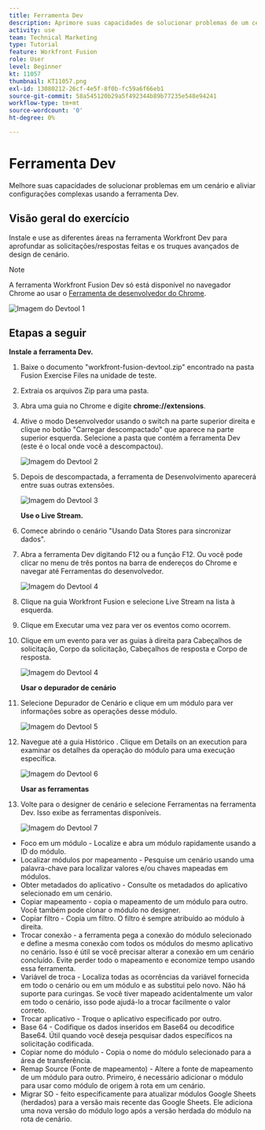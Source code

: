 ```yaml
---
title: Ferramenta Dev
description: Aprimore suas capacidades de solucionar problemas de um cenário e facilitar configurações complexas usando a DevTool.
activity: use
team: Technical Marketing
type: Tutorial
feature: Workfront Fusion
role: User
level: Beginner
kt: 11057
thumbnail: KT11057.png
exl-id: 13080212-26cf-4e5f-8f0b-fc59a6f66eb1
source-git-commit: 58a545120b29a5f492344b89b77235e548e94241
workflow-type: tm+mt
source-wordcount: '0'
ht-degree: 0%

---
```


# Ferramenta Dev

Melhore suas capacidades de solucionar problemas em um cenário e aliviar configurações complexas usando a ferramenta Dev.

## Visão geral do exercício

Instale e use as diferentes áreas na ferramenta Workfront Dev para aprofundar as solicitações/respostas feitas e os truques avançados de design de cenário.

>[!NOTE]
>
>A ferramenta Workfront Fusion Dev só está disponível no navegador Chrome ao usar o [Ferramenta de desenvolvedor do Chrome](https://developer.chrome.com/docs/devtools/).

![Imagem do Devtool 1](../12-exercises/assets/devtool-walkthrough-1.png)

## Etapas a seguir

**Instale a ferramenta Dev.**

1. Baixe o documento &quot;workfront-fusion-devtool.zip&quot; encontrado na pasta Fusion Exercise Files na unidade de teste.
1. Extraia os arquivos Zip para uma pasta.
1. Abra uma guia no Chrome e digite **chrome://extensions**.
1. Ative o modo Desenvolvedor usando o switch na parte superior direita e clique no botão &quot;Carregar descompactado&quot; que aparece na parte superior esquerda. Selecione a pasta que contém a ferramenta Dev (este é o local onde você a descompactou).

   ![Imagem do Devtool 2](../12-exercises/assets/devtool-walkthrough-2.png)

1. Depois de descompactada, a ferramenta de Desenvolvimento aparecerá entre suas outras extensões.

   ![Imagem do Devtool 3](../12-exercises/assets/devtool-walkthrough-3.png)

   **Use o Live Stream.**

1. Comece abrindo o cenário &quot;Usando Data Stores para sincronizar dados&quot;.
1. Abra a ferramenta Dev digitando F12 ou a função F12. Ou você pode clicar no menu de três pontos na barra de endereços do Chrome e navegar até Ferramentas do desenvolvedor.

   ![Imagem do Devtool 4](../12-exercises/assets/navigate-to-devtools.png)

1. Clique na guia Workfront Fusion e selecione Live Stream na lista à esquerda.
1. Clique em Executar uma vez para ver os eventos como ocorrem.
1. Clique em um evento para ver as guias à direita para Cabeçalhos de solicitação, Corpo da solicitação, Cabeçalhos de resposta e Corpo de resposta.

   ![Imagem do Devtool 4](../12-exercises/assets/devtool-walkthrough-4.png)

   **Usar o depurador de cenário**

1. Selecione Depurador de Cenário e clique em um módulo para ver informações sobre as operações desse módulo.

   ![Imagem do Devtool 5](../12-exercises/assets/devtool-walkthrough-5.png)

1. Navegue até a guia Histórico . Clique em Details on an execution para examinar os detalhes da operação do módulo para uma execução específica.

   ![Imagem do Devtool 6](../12-exercises/assets/devtool-walkthrough-6.png)

   **Usar as ferramentas**

1. Volte para o designer de cenário e selecione Ferramentas na ferramenta Dev. Isso exibe as ferramentas disponíveis.

   ![Imagem do Devtool 7](../12-exercises/assets/devtool-walkthrough-7.png)

+ Foco em um módulo - Localize e abra um módulo rapidamente usando a ID do módulo.
+ Localizar módulos por mapeamento - Pesquise um cenário usando uma palavra-chave para localizar valores e/ou chaves mapeadas em módulos.
+ Obter metadados do aplicativo - Consulte os metadados do aplicativo selecionado em um cenário.
+ Copiar mapeamento - copia o mapeamento de um módulo para outro. Você também pode clonar o módulo no designer.
+ Copiar filtro - Copia um filtro. O filtro é sempre atribuído ao módulo à direita.
+ Trocar conexão - a ferramenta pega a conexão do módulo selecionado e define a mesma conexão com todos os módulos do mesmo aplicativo no cenário. Isso é útil se você precisar alterar a conexão em um cenário concluído. Evite perder todo o mapeamento e economize tempo usando essa ferramenta.
+ Variável de troca - Localiza todas as ocorrências da variável fornecida em todo o cenário ou em um módulo e as substitui pelo novo. Não há suporte para curingas. Se você tiver mapeado acidentalmente um valor em todo o cenário, isso pode ajudá-lo a trocar facilmente o valor correto.
+ Trocar aplicativo - Troque o aplicativo especificado por outro.
+ Base 64 - Codifique os dados inseridos em Base64 ou decodifice Base64. Útil quando você deseja pesquisar dados específicos na solicitação codificada.
+ Copiar nome do módulo - Copia o nome do módulo selecionado para a área de transferência.
+ Remap Source (Fonte de mapeamento) - Altere a fonte de mapeamento de um módulo para outro. Primeiro, é necessário adicionar o módulo para usar como módulo de origem à rota em um cenário.
+ Migrar SO - feito especificamente para atualizar módulos Google Sheets (herdados) para a versão mais recente das Google Sheets. Ele adiciona uma nova versão do módulo logo após a versão herdada do módulo na rota de cenário.
